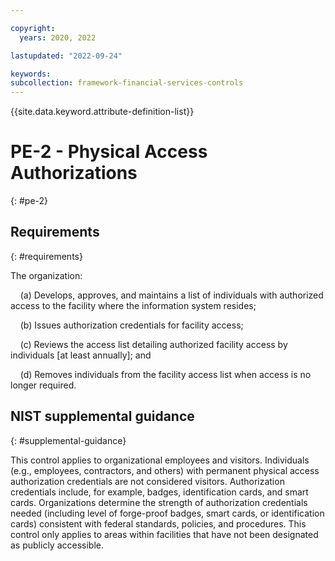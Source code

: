 ```yaml
---

copyright:
  years: 2020, 2022

lastupdated: "2022-09-24"

keywords: 
subcollection: framework-financial-services-controls
---
```


{{site.data.keyword.attribute-definition-list}}

# PE-2 - Physical Access Authorizations
{: #pe-2}

## Requirements
{: #requirements}

The organization:

&nbsp;&nbsp;&nbsp;&nbsp;(a) Develops, approves, and maintains a list of individuals with authorized access to the facility where the information system resides;

&nbsp;&nbsp;&nbsp;&nbsp;(b) Issues authorization credentials for facility access;

&nbsp;&nbsp;&nbsp;&nbsp;(c) Reviews the access list detailing authorized facility access by individuals [at least annually]; and

&nbsp;&nbsp;&nbsp;&nbsp;(d) Removes individuals from the facility access list when access is no longer required.

## NIST supplemental guidance
{: #supplemental-guidance}

This control applies to organizational employees and visitors. Individuals (e.g., employees, contractors, and others) with permanent physical access authorization credentials are not considered visitors. Authorization credentials include, for example, badges, identification cards, and smart cards. Organizations determine the strength of authorization credentials needed (including level of forge-proof badges, smart cards, or identification cards) consistent with federal standards, policies, and procedures. This control only applies to areas within facilities that have not been designated as publicly accessible.


